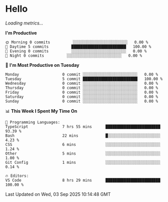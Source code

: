 # Hello

<!-- METRICS:START -->
<p><em>Loading metrics…</em></p>
<!-- METRICS:END -->

<!--START_SECTION:waka-->
**I'm Productive**

```text
🌞 Morning 0 commits          ░░░░░░░░░░░░░░░░░░░░░░░░   0.00 % 
🌆 Daytime 5 commits          ████████████████████████   100.00 % 
🌃 Evening 0 commits          ░░░░░░░░░░░░░░░░░░░░░░░░   0.00 % 
🌙 Night 0 commits          ░░░░░░░░░░░░░░░░░░░░░░░░   0.00 % 
```
📅 **I'm Most Productive on Tuesday**

```text
Monday                   0 commit ░░░░░░░░░░░░░░░░░░░░░░░░   0.00 % 
Tuesday                  5 commit ████████████████████████   100.00 % 
Wednesday                0 commit ░░░░░░░░░░░░░░░░░░░░░░░░   0.00 % 
Thursday                 0 commit ░░░░░░░░░░░░░░░░░░░░░░░░   0.00 % 
Friday                   0 commit ░░░░░░░░░░░░░░░░░░░░░░░░   0.00 % 
Saturday                 0 commit ░░░░░░░░░░░░░░░░░░░░░░░░   0.00 % 
Sunday                   0 commit ░░░░░░░░░░░░░░░░░░░░░░░░   0.00 % 
```

📊 **This Week I Spent My Time On**

```text
💬 Programming Languages: 
TypeScript               7 hrs 55 mins      ████████████████████████   93.39 % 
Bash                     22 mins            █░░░░░░░░░░░░░░░░░░░░░░░   4.23 % 
CSS                      6 mins             ░░░░░░░░░░░░░░░░░░░░░░░░   1.24 % 
Other                    5 mins             ░░░░░░░░░░░░░░░░░░░░░░░░   1.00 % 
Git Config               1 mins             ░░░░░░░░░░░░░░░░░░░░░░░░   0.14 % 

🔥 Editors: 
VS Code                  8 hrs 29 mins      ████████████████████████   100.00 % 
```

 Last Updated on Wed, 03 Sep 2025 10:14:48 GMT
<!--END_SECTION:waka-->
